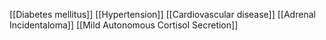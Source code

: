 [[Diabetes mellitus]]
[[Hypertension]]
[[Cardiovascular disease]]
[[Adrenal Incidentaloma]]
[[Mild Autonomous Cortisol Secretion]]
